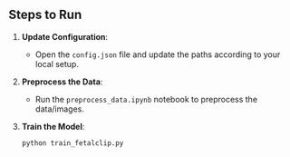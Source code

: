 ## Steps to Run

1. **Update Configuration**:
   - Open the `config.json` file and update the paths according to your local setup.

2. **Preprocess the Data**:
   - Run the `preprocess_data.ipynb` notebook to preprocess the data/images.

3. **Train the Model**:
    ```bash
    python train_fetalclip.py
    ```